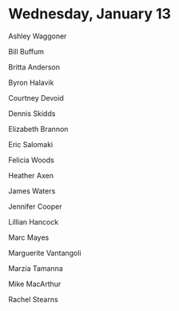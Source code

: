 # Wednesday, January 13

Ashley Waggoner

Bill Buffum

Britta Anderson

Byron Halavik

Courtney Devoid

Dennis Skidds

Elizabeth Brannon

Eric Salomaki

Felicia Woods

Heather Axen

James Waters

Jennifer Cooper

Lillian Hancock

Marc Mayes

Marguerite Vantangoli

Marzia Tamanna

Mike MacArthur

Rachel Stearns
